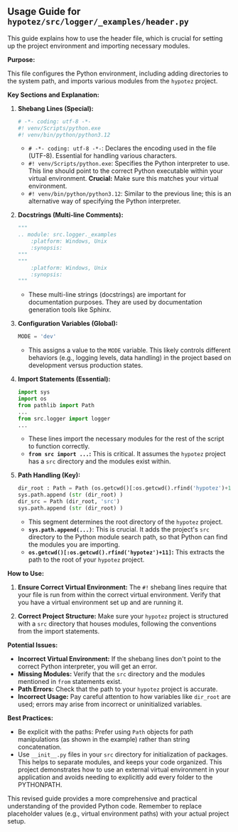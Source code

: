 ## Usage Guide for `hypotez/src/logger/_examples/header.py`

This guide explains how to use the header file, which is crucial for setting up the project environment and importing necessary modules.

**Purpose:**

This file configures the Python environment, including adding directories to the system path, and imports various modules from the `hypotez` project.

**Key Sections and Explanation:**

1. **Shebang Lines (Special):**
   ```python
   # -*- coding: utf-8 -*-
   #! venv/Scripts/python.exe
   #! venv/bin/python/python3.12
   ```
   - `# -*- coding: utf-8 -*-`: Declares the encoding used in the file (UTF-8).  Essential for handling various characters.
   - `#! venv/Scripts/python.exe`:  Specifies the Python interpreter to use. This line should point to the correct Python executable within your virtual environment.  **Crucial:** Make sure this matches your virtual environment.
   - `#! venv/bin/python/python3.12`: Similar to the previous line; this is an alternative way of specifying the Python interpreter.

2. **Docstrings (Multi-line Comments):**
   ```python
   """
   .. module: src.logger._examples 
       :platform: Windows, Unix
       :synopsis:
   """
   """
       :platform: Windows, Unix
       :synopsis:
   """
   ```
   -  These multi-line strings (docstrings) are important for documentation purposes.  They are used by documentation generation tools like Sphinx.


3. **Configuration Variables (Global):**

   ```python
   MODE = 'dev'
   ```
   - This assigns a value to the `MODE` variable.  This likely controls different behaviors (e.g., logging levels, data handling) in the project based on development versus production states.

4. **Import Statements (Essential):**
   ```python
   import sys
   import os
   from pathlib import Path
   ...
   from src.logger import logger
   ...
   ```
   - These lines import the necessary modules for the rest of the script to function correctly.
   - **`from src import ...`:** This is critical.  It assumes the `hypotez` project has a `src` directory and the modules exist within.

5. **Path Handling (Key):**
   ```python
   dir_root : Path = Path (os.getcwd()[:os.getcwd().rfind('hypotez')+11])
   sys.path.append (str (dir_root) ) 
   dir_src = Path (dir_root, 'src')
   sys.path.append (str (dir_root) )
   ```
   - This segment determines the root directory of the `hypotez` project.
   - **`sys.path.append(...)`**:  This is crucial.  It adds the project's `src` directory to the Python module search path, so that Python can find the modules you are importing.
   - **`os.getcwd()[:os.getcwd().rfind('hypotez')+11]`:** This extracts the path to the root of your `hypotez` project.

**How to Use:**

1. **Ensure Correct Virtual Environment:**  The `#!` shebang lines require that your file is run from within the correct virtual environment.  Verify that you have a virtual environment set up and are running it.

2. **Correct Project Structure:**  Make sure your `hypotez` project is structured with a `src` directory that houses modules, following the conventions from the import statements.


**Potential Issues:**

* **Incorrect Virtual Environment:** If the shebang lines don't point to the correct Python interpreter, you will get an error.
* **Missing Modules:** Verify that the `src` directory and the modules mentioned in `from` statements exist.
* **Path Errors:**  Check that the path to your `hypotez` project is accurate.
* **Incorrect Usage:** Pay careful attention to how variables like `dir_root` are used; errors may arise from incorrect or uninitialized variables.

**Best Practices:**

- Be explicit with the paths: Prefer using `Path` objects for path manipulations (as shown in the example) rather than string concatenation.
- Use `__init__.py` files in your `src` directory for initialization of packages. This helps to separate modules, and keeps your code organized. This project demonstrates how to use an external virtual environment in your application and avoids needing to explicitly add every folder to the PYTHONPATH.


This revised guide provides a more comprehensive and practical understanding of the provided Python code. Remember to replace placeholder values (e.g., virtual environment paths) with your actual project setup.